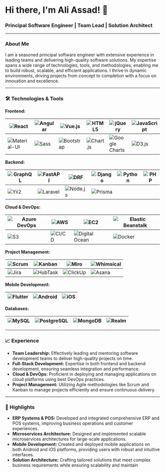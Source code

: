 # Hi there, I'm Ali Assad! 👋

### Principal Software Engineer | Team Lead | Solution Architect

---

### About Me

I am a seasoned principal software engineer with extensive experience in leading teams and delivering high-quality software solutions. My expertise spans a wide range of technologies, tools, and methodologies, enabling me to build robust, scalable, and efficient applications. I thrive in dynamic environments, driving projects from concept to completion with a focus on innovation and excellence.

---

### 🛠️ Technologies & Tools

**Frontend:**

| ![React](https://img.shields.io/badge/-ReactJS-61DAFB?logo=react&logoColor=white&style=flat-square) | ![Angular](https://img.shields.io/badge/-Angular-DD0031?logo=angular&logoColor=white&style=flat-square) | ![Vue.js](https://img.shields.io/badge/-Vue.js-4FC08D?logo=vuedotjs&logoColor=white&style=flat-square) | ![HTML5](https://img.shields.io/badge/-HTML5-E34F26?logo=html5&logoColor=white&style=flat-square) | ![jQuery](https://img.shields.io/badge/-jQuery-0769AD?logo=jquery&logoColor=white&style=flat-square) | ![JavaScript](https://img.shields.io/badge/-JavaScript-F7DF1E?logo=javascript&logoColor=white&style=flat-square) |
|---|---|---|---|---|---|
| ![Material-UI](https://img.shields.io/badge/-Material--UI-0081CB?logo=material-ui&logoColor=white&style=flat-square) | ![Sass](https://img.shields.io/badge/-Sass-CC6699?logo=sass&logoColor=white&style=flat-square) | ![Bootstrap](https://img.shields.io/badge/-Bootstrap-563D7C?logo=bootstrap&logoColor=white&style=flat-square) | ![Chart.js](https://img.shields.io/badge/-Chart.js-FF6384?logo=chartdotjs&logoColor=white&style=flat-square) | ![Google Charts](https://img.shields.io/badge/-Google%20Charts-4285F4?logo=google&logoColor=white&style=flat-square) | ![D3.js](https://img.shields.io/badge/-D3.js-F9A03C?logo=d3dotjs&logoColor=white&style=flat-square) |

**Backend:**

| ![GraphQL](https://img.shields.io/badge/-GraphQL-E10098?logo=graphql&logoColor=white&style=flat-square) | ![FastAPI](https://img.shields.io/badge/-FastAPI-009688?logo=fastapi&logoColor=white&style=flat-square) | ![DRF](https://img.shields.io/badge/-DRF-092E20?logo=django&logoColor=white&style=flat-square) | ![Django](https://img.shields.io/badge/-Django-092E20?logo=django&logoColor=white&style=flat-square) | ![Python](https://img.shields.io/badge/-Python-3776AB?logo=python&logoColor=white&style=flat-square) | ![PHP](https://img.shields.io/badge/-PHP-777BB4?logo=php&logoColor=white&style=flat-square) |
|---|---|---|---|---|---|
| ![Yii2](https://img.shields.io/badge/-Yii2-0082C9?logo=yii&logoColor=white&style=flat-square) | ![Laravel](https://img.shields.io/badge/-Laravel-FF2D20?logo=laravel&logoColor=white&style=flat-square) | ![Node.js](https://img.shields.io/badge/-Node.js-339933?logo=nodedotjs&logoColor=white&style=flat-square) | ![Prisma](https://img.shields.io/badge/-Prisma-2D3748?logo=prisma&logoColor=white&style=flat-square) |

**Cloud & DevOps:**

| ![Azure DevOps](https://img.shields.io/badge/-Azure%20DevOps-0078D7?logo=azuredevops&logoColor=white&style=flat-square) | ![AWS](https://img.shields.io/badge/-AWS-232F3E?logo=amazonaws&logoColor=white&style=flat-square) | ![EC2](https://img.shields.io/badge/-EC2-FF9900?logo=amazonec2&logoColor=white&style=flat-square) | ![Elastic Beanstalk](https://img.shields.io/badge/-Elastic%20Beanstalk-FF9900?logo=amazonaws&logoColor=white&style=flat-square) |
|---|---|---|---|
| ![S3](https://img.shields.io/badge/-S3-569A31?logo=amazons3&logoColor=white&style=flat-square) | ![CI/CD](https://img.shields.io/badge/-CI%2FCD-0078D7?logo=azuredevops&logoColor=white&style=flat-square) | ![Digital Ocean](https://img.shields.io/badge/-Digital%20Ocean-0080FF?logo=digitalocean&logoColor=white&style=flat-square) | ![Docker](https://img.shields.io/badge/-Docker-2496ED?logo=docker&logoColor=white&style=flat-square) |

**Project Management:**

| ![Scrum](https://img.shields.io/badge/-Scrum-6DB33F?logo=scrum&logoColor=white&style=flat-square) | ![Kanban](https://img.shields.io/badge/-Kanban-0079BF?logo=kanban&logoColor=white&style=flat-square) | ![Miro](https://img.shields.io/badge/-Miro-FFD300?logo=miro&logoColor=white&style=flat-square) | ![Whimsical](https://img.shields.io/badge/-Whimsical-FF00AA?logo=whimsical&logoColor=white&style=flat-square) |
|---|---|---|---|
| ![Jira](https://img.shields.io/badge/-Jira-0052CC?logo=jira&logoColor=white&style=flat-square) | ![HubTask](https://img.shields.io/badge/-HubTask-F39C12?logoColor=white&style=flat-square) | ![ClickUp](https://img.shields.io/badge/-ClickUp-7B68EE?logo=clickup&logoColor=white&style=flat-square) | ![Asana](https://img.shields.io/badge/-Asana-273346?logo=asana&logoColor=white&style=flat-square) |

**Mobile Development:**

| ![Flutter](https://img.shields.io/badge/-Flutter-02569B?logo=flutter&logoColor=white&style=flat-square) | ![Android](https://img.shields.io/badge/-Android-3DDC84?logo=android&logoColor=white&style=flat-square) | ![iOS](https://img.shields.io/badge/-iOS-000000?logo=apple&logoColor=white&style=flat-square) |
|---|---|---|

**Databases:**

| ![MySQL](https://img.shields.io/badge/-MySQL-4479A1?logo=mysql&logoColor=white&style=flat-square) | ![PostgreSQL](https://img.shields.io/badge/-PostgreSQL-336791?logo=postgresql&logoColor=white&style=flat-square) | ![MongoDB](https://img.shields.io/badge/-MongoDB-47A248?logo=mongodb&logoColor=white&style=flat-square) | ![Realm](https://img.shields.io/badge/-Realm-39477F?logo=realm&logoColor=white&style=flat-square) |
|---|---|---|---|

---

### 📈 Experience

- **Team Leadership:** Effectively leading and mentoring software development teams to deliver high-quality projects on time.
- **Full-Stack Development:** Expertise in both frontend and backend development, ensuring seamless integration and performance.
- **Cloud & DevOps:** Proficient in deploying and managing applications on cloud platforms using best DevOps practices.
- **Project Management:** Utilizing Agile methodologies like Scrum and Kanban to manage projects efficiently and ensure continuous delivery.

---

### 🌟 Highlights

- **ERP Systems & POS:** Developed and integrated comprehensive ERP and POS systems, improving business operations and customer experiences.
- **Microservices Architecture:** Designed and implemented scalable microservices architectures for large-scale applications.
- **Mobile Development:** Created and deployed mobile applications on both Android and iOS platforms, providing users with robust and intuitive interfaces.
- **Solution Architecture:** Crafting tailored solutions that meet complex business requirements while ensuring scalability and maintain
